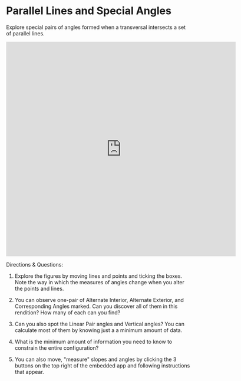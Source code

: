 # Parallel Lines and Special Angles

Explore special pairs of angles formed when a transversal intersects a set of parallel lines.

<iframe scrolling="no" title="Special Angles on Parallel Lines" src="https://www.geogebra.org/material/iframe/id/JTWKC5vr/width/623/height/582/border/888888/sfsb/true/smb/false/stb/true/stbh/true/ai/false/asb/false/sri/false/rc/false/ld/false/sdz/true/ctl/false" width="623px" height="582px" style="border:0px;"> </iframe>

Directions & Questions:  

1) Explore the figures by moving lines and points and ticking the boxes. Note the way in which the measures of angles change when you alter the points and lines.

2) You can observe one-pair of Alternate Interior, Alternate Exterior, and Corresponding Angles marked.  Can you discover all of them in this rendition?  How many of each can you find?

3) Can you also spot the Linear Pair angles and Vertical angles? You can calculate most of them by knowing just a a minimum amount of data.  

4) What is the minimum amount of information you need to know to constrain the entire configuration?

5) You can also move, "measure" slopes and angles by clicking the 3 buttons on the top right of the embedded app and following instructions that appear.